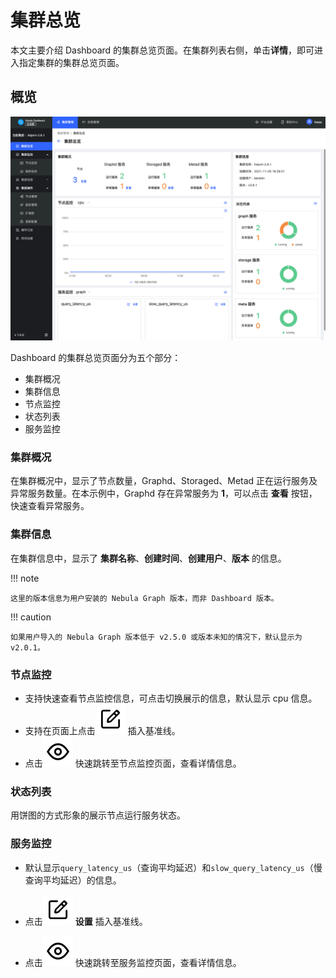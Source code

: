# 集群总览

本文主要介绍 Dashboard 的集群总览页面。在集群列表右侧，单击**详情**，即可进入指定集群的集群总览页面。

## 概览

![overview](../figs/ds-001.png)

Dashboard 的集群总览页面分为五个部分：

- 集群概况
- 集群信息
- 节点监控
- 状态列表
- 服务监控

### 集群概况

在集群概况中，显示了节点数量，Graphd、Storaged、Metad 正在运行服务及异常服务数量。在本示例中，Graphd 存在异常服务为 **1**，可以点击 **查看** 按钮，快速查看异常服务。

### 集群信息

在集群信息中，显示了 **集群名称**、**创建时间**、**创建用户**、**版本** 的信息。

!!! note

    这里的版本信息为用户安装的 Nebula Graph 版本，而非 Dashboard 版本。

!!! caution

    如果用户导入的 Nebula Graph 版本低于 v2.5.0 或版本未知的情况下，默认显示为 v2.0.1。

### 节点监控

- 支持快速查看节点监控信息，可点击切换展示的信息，默认显示 cpu 信息。
- 支持在页面上点击![setup](../figs/Setup.png) 插入基准线。
- 点击![watch](../figs/watch.png) 快速跳转至节点监控页面，查看详情信息。

### 状态列表

用饼图的方式形象的展示节点运行服务状态。

### 服务监控

- 默认显示`query_latency_us`（查询平均延迟）和`slow_query_latency_us`（慢查询平均延迟）的信息。

- 点击![setup](../figs/Setup.png) **设置** 插入基准线。

- 点击![watch](../figs/watch.png) 快速跳转至服务监控页面，查看详情信息。